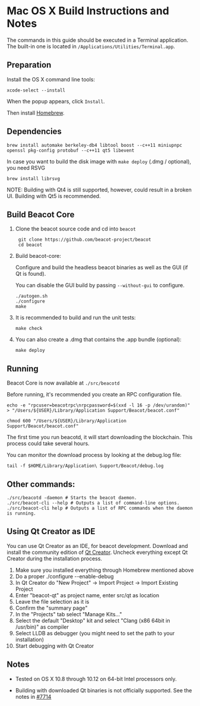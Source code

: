 Mac OS X Build Instructions and Notes
====================================
The commands in this guide should be executed in a Terminal application.
The built-in one is located in `/Applications/Utilities/Terminal.app`.

Preparation
-----------
Install the OS X command line tools:

`xcode-select --install`

When the popup appears, click `Install`.

Then install [Homebrew](http://brew.sh).

Dependencies
----------------------

    brew install automake berkeley-db4 libtool boost --c++11 miniupnpc openssl pkg-config protobuf --c++11 qt5 libevent

In case you want to build the disk image with `make deploy` (.dmg / optional), you need RSVG

    brew install librsvg

NOTE: Building with Qt4 is still supported, however, could result in a broken UI. Building with Qt5 is recommended.

Build Beacot Core
------------------------

1. Clone the beacot source code and cd into `beacot`

        git clone https://github.com/beacot-project/beacot
        cd beacot

2.  Build beacot-core:

    Configure and build the headless beacot binaries as well as the GUI (if Qt is found).

    You can disable the GUI build by passing `--without-gui` to configure.

        ./autogen.sh
        ./configure
        make

3.  It is recommended to build and run the unit tests:

        make check

4.  You can also create a .dmg that contains the .app bundle (optional):

        make deploy

Running
-------

Beacot Core is now available at `./src/beacotd`

Before running, it's recommended you create an RPC configuration file.

    echo -e "rpcuser=beacotrpc\nrpcpassword=$(xxd -l 16 -p /dev/urandom)" > "/Users/${USER}/Library/Application Support/Beacot/beacot.conf"

    chmod 600 "/Users/${USER}/Library/Application Support/Beacot/beacot.conf"

The first time you run beacotd, it will start downloading the blockchain. This process could take several hours.

You can monitor the download process by looking at the debug.log file:

    tail -f $HOME/Library/Application\ Support/Beacot/debug.log

Other commands:
-------

    ./src/beacotd -daemon # Starts the beacot daemon.
    ./src/beacot-cli --help # Outputs a list of command-line options.
    ./src/beacot-cli help # Outputs a list of RPC commands when the daemon is running.

Using Qt Creator as IDE
------------------------
You can use Qt Creator as an IDE, for beacot development.
Download and install the community edition of [Qt Creator](https://www.qt.io/download/).
Uncheck everything except Qt Creator during the installation process.

1. Make sure you installed everything through Homebrew mentioned above
2. Do a proper ./configure --enable-debug
3. In Qt Creator do "New Project" -> Import Project -> Import Existing Project
4. Enter "beacot-qt" as project name, enter src/qt as location
5. Leave the file selection as it is
6. Confirm the "summary page"
7. In the "Projects" tab select "Manage Kits..."
8. Select the default "Desktop" kit and select "Clang (x86 64bit in /usr/bin)" as compiler
9. Select LLDB as debugger (you might need to set the path to your installation)
10. Start debugging with Qt Creator

Notes
-----

* Tested on OS X 10.8 through 10.12 on 64-bit Intel processors only.

* Building with downloaded Qt binaries is not officially supported. See the notes in [#7714](https://github.com/bitcoin/bitcoin/issues/7714)
